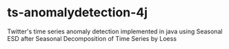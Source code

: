 # ts-anomalydetection-4j
Twitter's time series anomaly detection implemented in java using Seasonal ESD after Seasonal Decomposition of Time Series by Loess
